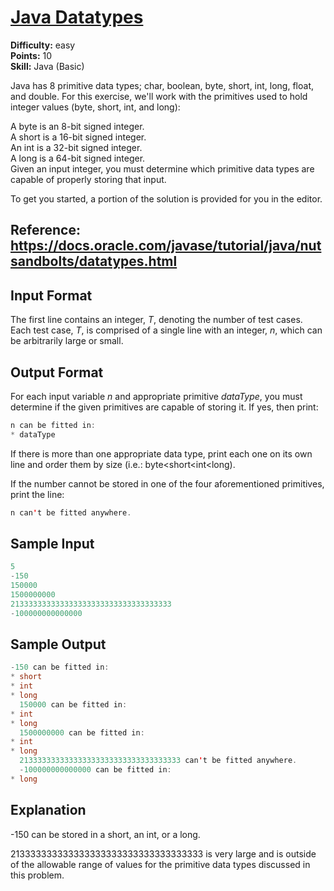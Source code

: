 # [Java Datatypes](https://www.hackerrank.com/challenges/java-datatypes/problem)

**Difficulty:** easy
</br>**Points:** 10
</br>**Skill:** Java (Basic)

Java has 8 primitive data types; char, boolean, byte, short, int, long, float, and double. For this exercise, we'll work with the primitives used to hold integer values (byte, short, int, and long):

A byte is an 8-bit signed integer.</br>
A short is a 16-bit signed integer.</br>
An int is a 32-bit signed integer.</br>
A long is a 64-bit signed integer.</br>
Given an input integer, you must determine which primitive data types are capable of properly storing that input.

To get you started, a portion of the solution is provided for you in the editor.

## Reference: https://docs.oracle.com/javase/tutorial/java/nutsandbolts/datatypes.html

## Input Format

The first line contains an integer, _T_, denoting the number of test cases.
Each test case, _T_, is comprised of a single line with an integer, _n_, which can be arbitrarily large or small.

## Output Format

For each input variable _n_ and appropriate primitive _dataType_, you must determine if the given primitives are capable of storing it. If yes, then print:
````java
n can be fitted in:
* dataType
````

If there is more than one appropriate data type, print each one on its own line and order them by size (i.e.: byte<short<int<long).

If the number cannot be stored in one of the four aforementioned primitives, print the line:
````java
n can't be fitted anywhere.
````

## Sample Input
````java
5
-150
150000
1500000000
213333333333333333333333333333333333
-100000000000000
````

## Sample Output
````java
-150 can be fitted in:
* short
* int
* long
  150000 can be fitted in:
* int
* long
  1500000000 can be fitted in:
* int
* long
  213333333333333333333333333333333333 can't be fitted anywhere.
  -100000000000000 can be fitted in:
* long
````

## Explanation

-150 can be stored in a short, an int, or a long.

213333333333333333333333333333333333 is very large and is outside of the allowable range of values for the primitive data types discussed in this problem.